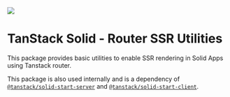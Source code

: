 <img src="https://static.scarf.sh/a.png?x-pxid=d988eb79-b0fc-4a2b-8514-6a1ab932d188" />

# TanStack Solid - Router SSR Utilities

This package provides basic utilities to enable SSR rendering in Solid Apps using Tanstack router.

This package is also used internally and is a dependency of [`@tanstack/solid-start-server`](https://www.npmjs.com/package/@tanstack/react-start) and [`@tanstack/solid-start-client`](https://www.npmjs.com/package/@tanstack/react-start).
